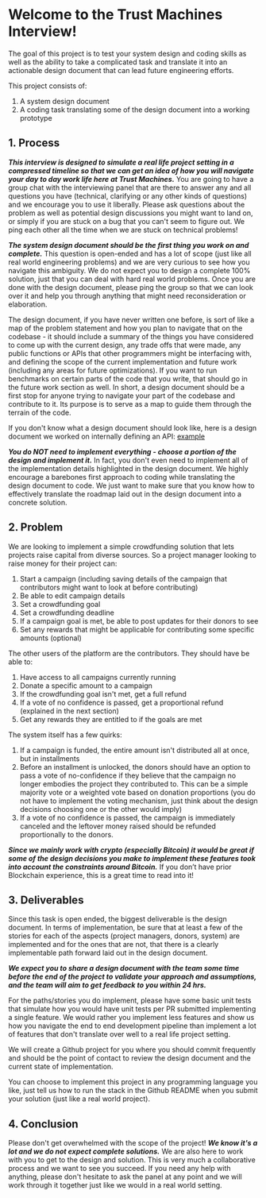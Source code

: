 # Welcome to the Trust Machines Interview!
The goal of this project is to test your system design and coding skills as well as the ability to take a complicated task and translate it into an actionable design document that can lead future engineering efforts.

This project consists of:
1. A system design document
2. A coding task translating some of the design document into a working prototype
## 1. Process

***This interview is designed to simulate a real life project setting in a compressed timeline so that we can get an idea of how you will navigate your day to day work life here at Trust Machines.*** You are going to have a group chat with the interviewing panel that are there to answer any and all questions you have (technical, clarifying or any other kinds of questions) and we encourage you to use it liberally. Please ask questions about the problem as well as potential design discussions you might want to land on, or simply if you are stuck on a bug that you can't seem to figure out. We ping each other all the time when we are stuck on technical problems!

***The system design document should be the first thing you work on and complete.*** This question is open-ended and has a lot of scope (just like all real world engineering problems) and we are very curious to see how you navigate this ambiguity. We do not expect you to design a complete 100% solution, just that you can deal with hard real world problems. Once you are done with the design document, please ping the group so that we can look over it and help you through anything that might need reconsideration or elaboration.

The design document, if you have never written one before, is sort of like a map of the problem statement and how you plan to navigate that on the codebase - it should include a summary of the things you have considered to come up with the current design, any trade offs that were made, any public functions or APIs that other programmers might be interfacing with, and defining the scope of the current implementation and future work (including any areas for future optimizations). If you want to run benchmarks on certain parts of the code that you write, that should go in the future work section as well. In short, a design document should be a first stop for anyone trying to navigate your part of the codebase and contribute to it. Its purpose is to serve as a map to guide them through the terrain of the code.

If you don't know what a design document should look like, here is a design document we worked on internally defining an API: [example](https://docs.google.com/document/d/1DyHleiy7R_Znki85tf307H8NCpt0_hv4oLyHIgkEM4U/edit?usp=sharing)

***You do NOT need to implement everything - choose a portion of the design and implement it.*** In fact, you don't even need to implement all of the implementation details highlighted in the design document. We highly encourage a barebones first approach to coding while translating the design document to code. We just want to make sure that you know how to effectively translate the roadmap laid out in the design document into a concrete solution.

## 2. Problem
We are looking to implement a simple crowdfunding solution that lets projects raise capital from diverse sources. So a project manager looking to raise money for their project can:

1. Start a campaign (including saving details of the campaign that contributors might want to look at before contributing)
2. Be able to edit campaign details
3. Set a crowdfunding goal
4. Set a crowdfunding deadline
5. If a campaign goal is met, be able to post updates for their donors to see
6. Set any rewards that might be applicable for contributing some specific amounts (optional)

The other users of the platform are the contributors. They should have be able to:

1. Have access to all campaigns currently running
2. Donate a specific amount to a campaign
3. If the crowdfunding goal isn't met, get a full refund
4. If a vote of no confidence is passed, get a proportional refund (explained in the next section)
5. Get any rewards they are entitled to if the goals are met

The system itself has a few quirks:

1. If a campaign is funded, the entire amount isn't distributed all at once, but in installments
2. Before an installment is unlocked, the donors should have an option to pass a vote of no-confidence if they believe that the campaign no longer embodies the project they contributed to. This can be a simple majority vote or a weighted vote based on donation proportions (you do not have to implement the voting mechanism, just think about the design decisions choosing one or the other would imply)
3. If a vote of no confidence is passed, the campaign is immediately canceled and the leftover money raised should be refunded proportionally to the donors.

***Since we mainly work with crypto (especially Bitcoin) it would be great if some of the design decisions you make to implement these features took into account the constraints around Bitcoin.*** If you don’t have prior Blockchain experience, this is a great time to read into it!

## 3. Deliverables
Since this task is open ended, the biggest deliverable is the design document. In terms of implementation, be sure that at least a few of the stories for each of the aspects (project managers, donors, system) are implemented and for the ones that are not, that there is a clearly implementable path forward laid out in the design document.

***We expect you to share a design document with the team some time before the end of the project to validate your approach and assumptions, and the team will aim to get feedback to you within 24 hrs.***

For the paths/stories you do implement, please have some basic unit tests that simulate how you would have unit tests per PR submitted implementing a single feature. We would rather you implement less features and show us how you navigate the end to end development pipeline than implement a lot of features that don't translate over well to a real life project setting.

We will create a Github project for you where you should commit frequently and should be the point of contact to review the design document and the current state of implementation.

You can choose to implement this project in any programming language you like, just tell us how to run the stack in the Github README when you submit your solution (just like a real world project).

## 4. Conclusion
Please don't get overwhelmed with the scope of the project! ***We know it's a lot and we do not expect complete solutions.*** We are also here to work with you to get to the design and solution. This is very much a collaborative process and we want to see you succeed. If you need any help with anything, please don't hesitate to ask the panel at any point and we will work through it together just like we would in a real world setting.

